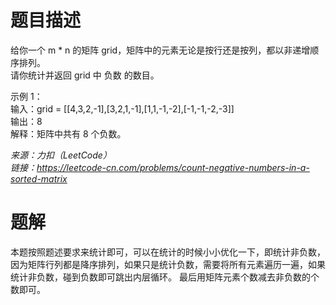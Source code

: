 # 题目描述
给你一个 m * n 的矩阵 grid，矩阵中的元素无论是按行还是按列，都以非递增顺序排列。   
请你统计并返回 grid 中 负数 的数目。  

示例 1：  
输入：grid = [[4,3,2,-1],[3,2,1,-1],[1,1,-1,-2],[-1,-1,-2,-3]]  
输出：8  
解释：矩阵中共有 8 个负数。  

*来源：力扣（LeetCode）*  
*链接：https://leetcode-cn.com/problems/count-negative-numbers-in-a-sorted-matrix*  

# 题解
本题按照题述要求来统计即可，可以在统计的时候小小优化一下，即统计非负数，因为矩阵行列都是降序排列，如果只是统计负数，需要将所有元素遍历一遍，如果统计非负数，碰到负数即可跳出内层循环。
最后用矩阵元素个数减去非负数的个数即可。
